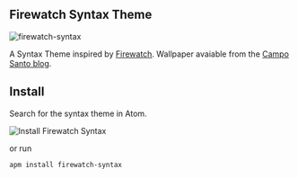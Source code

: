 ## Firewatch Syntax Theme

![firewatch-syntax](https://cloud.githubusercontent.com/assets/2699745/13453756/cf32dac2-e052-11e5-8c0f-98317c8eb9e1.png)

A Syntax Theme inspired by [Firewatch](http://www.firewatchgame.com/). Wallpaper avaiable from the [Campo Santo blog](http://blog.camposanto.com/post/138965082204/firewatch-launch-wallpaper-when-we-redid-the).

## Install

Search for the syntax theme in Atom.

![Install Firewatch Syntax](https://cloud.githubusercontent.com/assets/2699745/13486599/aec3d316-e112-11e5-9184-ceca15245bcf.png)


or run 

```
apm install firewatch-syntax
```

